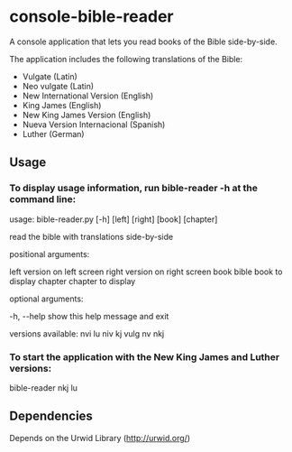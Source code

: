 # console-bible-reader

A console application that lets you read books of the Bible side-by-side.

The application includes the following translations of the Bible:

 * Vulgate (Latin)
 * Neo vulgate (Latin)
 * New International Version (English)
 * King James (English)
 * New King James Version (English)
 * Nueva Version Internacional (Spanish)
 * Luther (German)

## Usage

### To display usage information, run bible-reader -h at the command line:

usage: bible-reader.py [-h] [left] [right] [book] [chapter]

read the bible with translations side-by-side

positional arguments:

  left        version on left screen
  right       version on right screen
  book        bible book to display
  chapter     chapter to display

optional arguments:

  -h, --help  show this help message and exit

versions available: nvi lu niv kj vulg nv nkj

### To start the application with the New King James and Luther versions:

bible-reader nkj lu

## Dependencies

Depends on the Urwid Library (http://urwid.org/)

